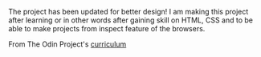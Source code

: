 The project has been updated for better design!
I am making this project after learning or in other words after gaining skill 
on HTML, CSS and to be able to make projects from inspect feature of the 
browsers.

From The Odin Project's [curriculum](http://www.theodinproject.com/courses/web-development-101/lessons/html-css)